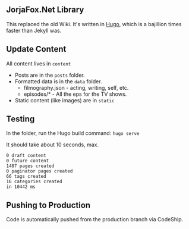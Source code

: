 ## JorjaFox.Net Library

This replaced the old Wiki. It's written in [Hugo](http://gohugo.io), which is a bajillion times faster than Jekyll was.

## Update Content

All content lives in `content`

* Posts are in the `posts` folder.
* Formatted data is in the `data` folder.
    - filmography.json - acting, writing, self, etc.
    - episodes/* - All the eps for the TV shows.
* Static content (like images) are in `static`

## Testing

In the folder, run the Hugo build command: `hugo serve`

It should take about 10 seconds, max.

```
0 draft content
0 future content
1487 pages created
0 paginator pages created
66 tags created
16 categories created
in 10442 ms
```

## Pushing to Production

Code is automatically pushed from the production branch via CodeShip.

